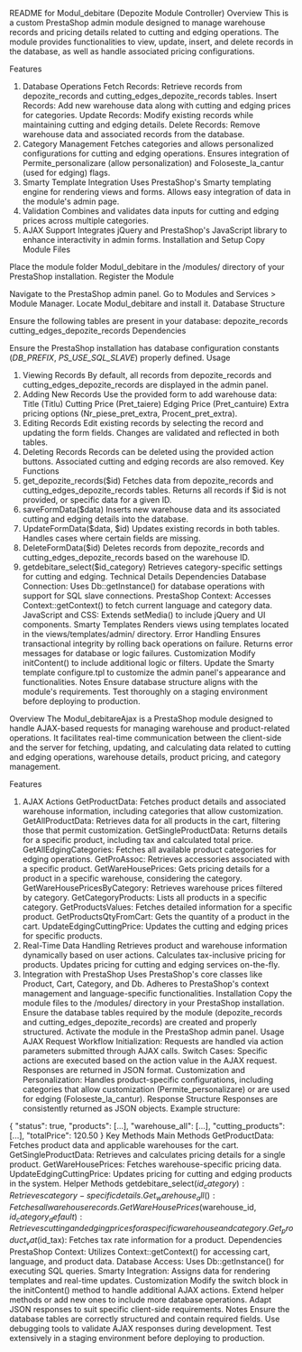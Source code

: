 README for Modul_debitare (Depozite Module Controller)
Overview
This is a custom PrestaShop admin module designed to manage warehouse records and pricing details related to cutting and edging operations. The module provides functionalities to view, update, insert, and delete records in the database, as well as handle associated pricing configurations.

Features
1. Database Operations
Fetch Records: Retrieve records from depozite_records and cutting_edges_depozite_records tables.
Insert Records: Add new warehouse data along with cutting and edging prices for categories.
Update Records: Modify existing records while maintaining cutting and edging details.
Delete Records: Remove warehouse data and associated records from the database.
2. Category Management
Fetches categories and allows personalized configurations for cutting and edging operations.
Ensures integration of Permite_personalizare (allow personalization) and Foloseste_la_cantur (used for edging) flags.
3. Smarty Template Integration
Uses PrestaShop's Smarty templating engine for rendering views and forms.
Allows easy integration of data in the module's admin page.
4. Validation
Combines and validates data inputs for cutting and edging prices across multiple categories.
5. AJAX Support
Integrates jQuery and PrestaShop's JavaScript library to enhance interactivity in admin forms.
Installation and Setup
Copy Module Files

Place the module folder Modul_debitare in the /modules/ directory of your PrestaShop installation.
Register the Module

Navigate to the PrestaShop admin panel.
Go to Modules and Services > Module Manager.
Locate Modul_debitare and install it.
Database Structure

Ensure the following tables are present in your database:
depozite_records
cutting_edges_depozite_records
Dependencies

Ensure the PrestaShop installation has database configuration constants (_DB_PREFIX_, _PS_USE_SQL_SLAVE_) properly defined.
Usage
1. Viewing Records
By default, all records from depozite_records and cutting_edges_depozite_records are displayed in the admin panel.
2. Adding New Records
Use the provided form to add warehouse data:
Title (Titlu)
Cutting Price (Pret_taiere)
Edging Price (Pret_cantuire)
Extra pricing options (Nr_piese_pret_extra, Procent_pret_extra).
3. Editing Records
Edit existing records by selecting the record and updating the form fields. Changes are validated and reflected in both tables.
4. Deleting Records
Records can be deleted using the provided action buttons. Associated cutting and edging records are also removed.
Key Functions
1. get_depozite_records($id)
Fetches data from depozite_records and cutting_edges_depozite_records tables.
Returns all records if $id is not provided, or specific data for a given ID.
2. saveFormData($data)
Inserts new warehouse data and its associated cutting and edging details into the database.
3. UpdateFormData($data, $id)
Updates existing records in both tables. Handles cases where certain fields are missing.
4. DeleteFormData($id)
Deletes records from depozite_records and cutting_edges_depozite_records based on the warehouse ID.
5. getdebitare_select($id_category)
Retrieves category-specific settings for cutting and edging.
Technical Details
Dependencies
Database Connection: Uses Db::getInstance() for database operations with support for SQL slave connections.
PrestaShop Context: Accesses Context::getContext() to fetch current language and category data.
JavaScript and CSS: Extends setMedia() to include jQuery and UI components.
Smarty Templates
Renders views using templates located in the views/templates/admin/ directory.
Error Handling
Ensures transactional integrity by rolling back operations on failure.
Returns error messages for database or logic failures.
Customization
Modify initContent() to include additional logic or filters.
Update the Smarty template configure.tpl to customize the admin panel's appearance and functionalities.
Notes
Ensure database structure aligns with the module's requirements.
Test thoroughly on a staging environment before deploying to production.

Overview
The Modul_debitareAjax is a PrestaShop module designed to handle AJAX-based requests for managing warehouse and product-related operations. It facilitates real-time communication between the client-side and the server for fetching, updating, and calculating data related to cutting and edging operations, warehouse details, product pricing, and category management.

Features
1. AJAX Actions
GetProductData: Fetches product details and associated warehouse information, including categories that allow customization.
GetAllProductData: Retrieves data for all products in the cart, filtering those that permit customization.
GetSingleProductData: Returns details for a specific product, including tax and calculated total price.
GetAllEdgingCategories: Fetches all available product categories for edging operations.
GetProAssoc: Retrieves accessories associated with a specific product.
GetWareHousePrices: Gets pricing details for a product in a specific warehouse, considering the category.
GetWareHousePricesByCategory: Retrieves warehouse prices filtered by category.
GetCategoryProducts: Lists all products in a specific category.
GetProductsValues: Fetches detailed information for a specific product.
GetProductsQtyFromCart: Gets the quantity of a product in the cart.
UpdateEdgingCuttingPrice: Updates the cutting and edging prices for specific products.
2. Real-Time Data Handling
Retrieves product and warehouse information dynamically based on user actions.
Calculates tax-inclusive pricing for products.
Updates pricing for cutting and edging services on-the-fly.
3. Integration with PrestaShop
Uses PrestaShop's core classes like Product, Cart, Category, and Db.
Adheres to PrestaShop's context management and language-specific functionalities.
Installation
Copy the module files to the /modules/ directory in your PrestaShop installation.
Ensure the database tables required by the module (depozite_records and cutting_edges_depozite_records) are created and properly structured.
Activate the module in the PrestaShop admin panel.
Usage
AJAX Request Workflow
Initialization: Requests are handled via action parameters submitted through AJAX calls.
Switch Cases:
Specific actions are executed based on the action value in the AJAX request.
Responses are returned in JSON format.
Customization and Personalization:
Handles product-specific configurations, including categories that allow customization (Permite_personalizare) or are used for edging (Foloseste_la_cantur).
Response Structure
Responses are consistently returned as JSON objects. Example structure:

{
  "status": true,
  "products": [...],
  "warehouse_all": [...],
  "cutting_products": [...],
  "totalPrice": 120.50
}
Key Methods
Main Methods
GetProductData: Fetches product data and applicable warehouses for the cart.
GetSingleProductData: Retrieves and calculates pricing details for a single product.
GetWareHousePrices: Fetches warehouse-specific pricing data.
UpdateEdgingCuttingPrice: Updates pricing for cutting and edging products in the system.
Helper Methods
getdebitare_select($id_category): Retrieves category-specific details.
Get_warehouse_all(): Fetches all warehouse records.
GetWareHousePrices($warehouse_id, $id_category_default): Retrieves cutting and edging prices for a specific warehouse and category.
Get_product_vat($id_tax): Fetches tax rate information for a product.
Dependencies
PrestaShop Context: Utilizes Context::getContext() for accessing cart, language, and product data.
Database Access: Uses Db::getInstance() for executing SQL queries.
Smarty Integration: Assigns data for rendering templates and real-time updates.
Customization
Modify the switch block in the initContent() method to handle additional AJAX actions.
Extend helper methods or add new ones to include more database operations.
Adapt JSON responses to suit specific client-side requirements.
Notes
Ensure the database tables are correctly structured and contain required fields.
Use debugging tools to validate AJAX responses during development.
Test extensively in a staging environment before deploying to production.



